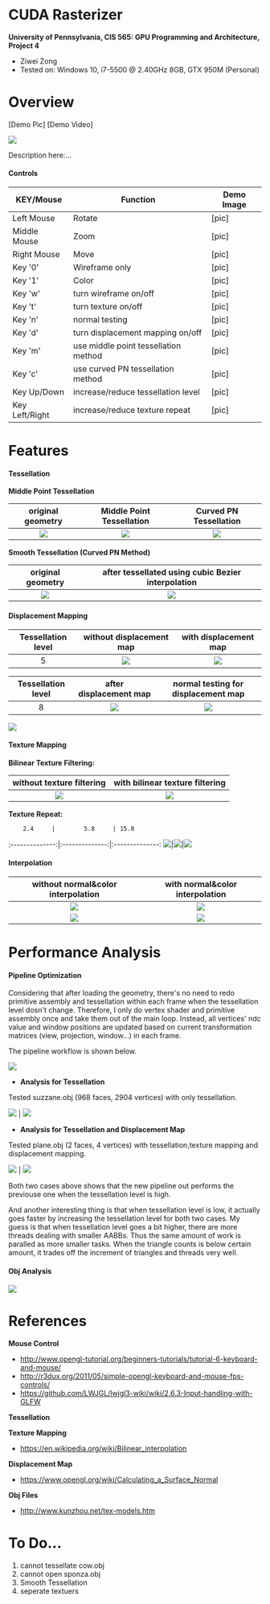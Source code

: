 CUDA Rasterizer
===============

**University of Pennsylvania, CIS 565: GPU Programming and Architecture, Project 4**

* Ziwei Zong
* Tested on: Windows 10, i7-5500 @ 2.40GHz 8GB, GTX 950M (Personal)

Overview
========================

[Demo Pic]
[Demo Video]

[![](img/YoutubeDemo.PNG)](https://www.youtube.com/watch?v=pTgm4-0rwd8)

Description here:...

#### Controls

|  KEY/Mouse	|   Function						| Demo Image		|
|---------------|-----------------------------------|-------------------|
|Left Mouse		| Rotate							|  [pic]			|
|Middle Mouse	| Zoom								|  [pic]			|
|Right Mouse	| Move								|  [pic]			|
|Key '0'		| Wireframe only					|  [pic]			|
|Key '1'		|     Color							|  [pic]			|
|Key 'w'		| turn wireframe on/off				|  [pic]			|
|Key 't'		| turn texture on/off			    |  [pic]			|
|Key 'n'		|  normal testing					|  [pic]			|
|Key 'd'		| turn displacement mapping on/off  |  [pic]			|
|Key 'm'		|use middle point tessellation method|  [pic]			|
|Key 'c'		|use curved PN tessellation method	|  [pic]			|
|Key Up/Down	|increase/reduce tessellation level |  [pic]			|
|Key Left/Right	|increase/reduce texture repeat		|  [pic]			|

Features
========================

#### Tessellation

**Middle Point Tessellation**

|original geometry			|Middle Point Tessellation	| Curved PN Tessellation
|:-------------------------:|:-------------------------:|:-----------------------:
|![](img/tess_orig.PNG)		|![](img/tess_MidP_w.png)	|![](img/tess_PN_.png)	

**Smooth Tessellation (Curved PN Method)**

|original geometry			|after tessellated using cubic Bezier interpolation
|:-------------------------:|:-------------------:
|![](img/suzzane_pn.PNG)	|![](img/suzzane_pn_s.PNG)

#### Displacement Mapping

Tessellation level	|without displacement map	|with displacement map
:------------------:|:-------------------------:|:-------------------:
		5			|![](img/tess_5_w.PNG)		|![](img/tess_5_d.PNG)

Tessellation level	|after displacement map		|normal testing for displacement map
:------------------:|:-------------------------:|:-------------------:
		8			|![](img/tess_8_.PNG)		|![](img/tess_8n.PNG)

![](img/DispGif.gif)

#### Texture Mapping

**Bilinear Texture Filtering:** 

without texture filtering	|with bilinear texture filtering
:--------------------------:|:-------------------------:
![](img/tex_nobi.PNG)		|![](img/tex_bi.PNG)

**Texture Repeat:** 

        2.4     |        5.8     | 15.8
:--------------:|:--------------:|:--------------:
![](img/UV0.PNG)|![](img/UV1.PNG)|![](img/UV2.PNG)



#### Interpolation

without normal&color interpolation	|with normal&color interpolation
:----------------------------------:|:-------------------------:
![](img/Cow_n_noInter.PNG)			|![](img/Cow_n_Inter.PNG)
![](img/Cow_c_noInter.PNG)			|![](img/Cow_c_Inter.PNG)

Performance Analysis
========================

#### Pipeline Optimization

Considering that after loading the geometry, there's no need to redo primitive assembly and tessellation within each frame when
 the tessellation level dosn't change. Therefore, I only do vertex shader and primitive assembly once and take them out of the main loop.
 Instead, all vertices' ndc value and window positions are updated based on current transformation matrices (view, projection, window...) in each frame.

 The pipeline workflow is shown below.

![](img/Pipeline.png)


* **Analysis for Tessellation**

Tested suzzane.obj (968 faces, 2904 vertices) with only tessellation.

![](img/Suzzane_tess2.PNG) | ![](img/tess_suzanne.png)

* **Analysis for Tessellation and Displacement Map**

Tested plane.obj (2 faces, 4 vertices) with tessellation,texture mapping and displacement mapping.

![](img/Plane_tess8.PNG) | ![](img/tess_plane.png)

Both two cases above shows that the new pipeline out performs the previouse one when the tessellation level is high.

And another interesting thing is that when tessellation level is low, it actually goes faster by increasing the tessellation level for both two cases.
My guess is that when tessellation level goes a bit higher, there are more threads dealing with smaller AABBs. 
Thus the same amount of work is paralled as more smaller tasks. When the triangle counts is below certain amount, it trades off the increment of triangles and threads very well.

#### Obj Analysis

![](img/Objs.png)

References
========================

**Mouse Control**

* http://www.opengl-tutorial.org/beginners-tutorials/tutorial-6-keyboard-and-mouse/
* http://r3dux.org/2011/05/simple-opengl-keyboard-and-mouse-fps-controls/
* https://github.com/LWJGL/lwjgl3-wiki/wiki/2.6.3-Input-handling-with-GLFW

**Tessellation**

**Texture Mapping**

* https://en.wikipedia.org/wiki/Bilinear_interpolation

**Displacement Map**

* https://www.opengl.org/wiki/Calculating_a_Surface_Normal

**Obj Files**
* http://www.kunzhou.net/tex-models.htm

To Do...
========================
1. cannot tessellate cow.obj
2. cannot open sponza.obj
3. Smooth Tessellation
4. seperate textuers